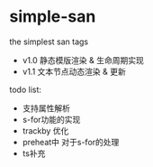 # simple-san
the simplest san tags

- v1.0 静态模版渲染 & 生命周期实现
- v1.1 文本节点动态渲染 & 更新


todo list:

- 支持属性解析
- s-for功能的实现
- trackby 优化
- preheat中 对于s-for的处理
- ts补充
